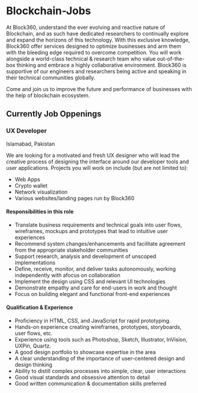 # Blockchain-Jobs

At Block360, understand the ever evolving and reactive nature of Blockchain, and as such have dedicated researchers to continually explore and expand the horizons of this technology. With this exclusive knowledge, Block360 offer services designed to optimize businesses and arm them with the bleeding edge required to overcome competition. You will work alongside a world-class technical & research team who value out-of-the-box thinking and embrace a highly collaborative environment. Block360 is supportive of our engineers and researchers being active and speaking in their technical communities globally.

Come and join us to improve the future and performance of businesses with the help of blockchain ecosystem.

## Currently Job Oppenings

### UX Developer
Islamabad, Pakistan

We are looking for a motivated and fresh UX designer who will lead the creative process of
designing the interface around our developer tools and user applications. Projects you will work
on include (but are not limited to):

- Web Apps
- Crypto wallet
- Network visualization
- Various websites/landing pages run by Block360

#### Responsibilities in this role
- Translate business requirements and technical goals into user flows, wireframes, mockups and prototypes that lead to intuitive user experiences
- Recommend system changes/enhancements and facilitate agreement from the appropriate stakeholder communities
- Support research, analysis and development of unscoped implementations
- Define, receive, monitor, and deliver tasks autonomously, working independently with afocus on collaboration
- Implement the design using CSS and relevant UI technologies
- Demonstrate empathy and care for end-users in work and thought
- Focus on building elegant and functional front-end experiences

#### Qualification & Experience
- Proficiency in HTML, CSS, and JavaScript for rapid prototyping.
- Hands-on experience creating wireframes, prototypes, storyboards, user flows, etc.
- Experience using tools such as Photoshop, Sketch, Illustrator, InVision, UXPin, Quartz.
- A good design portfolio to showcase expertise in the area
- A clear understanding of the importance of user-centered design and design thinking
- Ability to distill complex processes into simple, clear, user interactions
- Good visual standards and obsessive attention to detail
- Good written communication & documentation skills preferred
